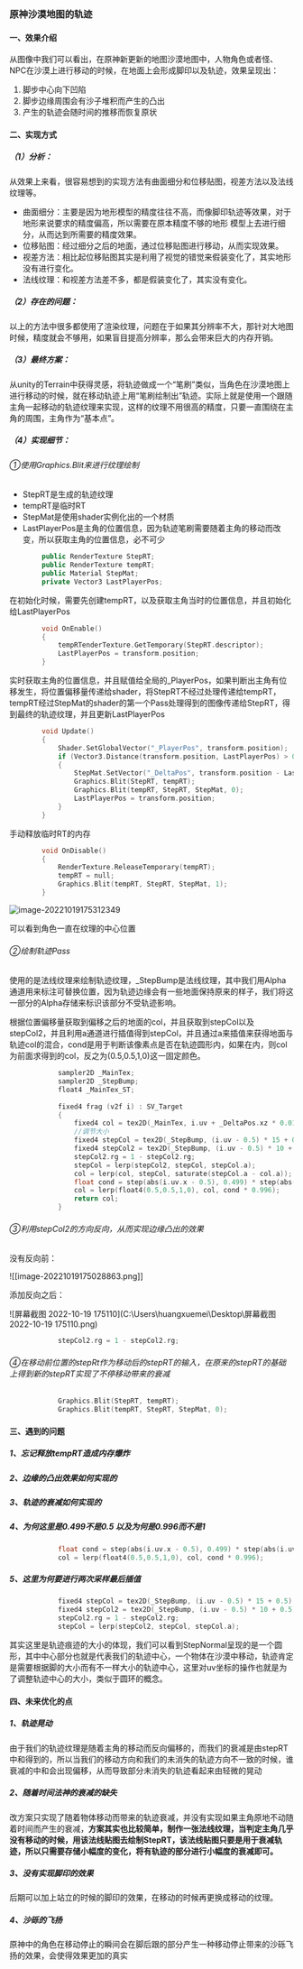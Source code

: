### **原神沙漠地图的轨迹**

#### 一、效果介绍

从图像中我们可以看出，在原神新更新的地图沙漠地图中，人物角色或者怪、NPC在沙漠上进行移动的时候，在地面上会形成脚印以及轨迹，效果呈现出：

1. 脚步中心向下凹陷
2. 脚步边缘周围会有沙子堆积而产生的凸出
3. 产生的轨迹会随时间的推移而恢复原状

#### 二、实现方式

##### （1）分析：

从效果上来看，很容易想到的实现方法有曲面细分和位移贴图，视差方法以及法线纹理等。

- 曲面细分：主要是因为地形模型的精度往往不高，而像脚印轨迹等效果，对于地形来说要求的精度偏高，所以需要在原本精度不够的地形 模型上去进行细分，从而达到所需要的精度效果。
- 位移贴图：经过细分之后的地面，通过位移贴图进行移动，从而实现效果。
- 视差方法：相比起位移贴图其实是利用了视觉的错觉来假装变化了，其实地形没有进行变化。
- 法线纹理：和视差方法差不多，都是假装变化了，其实没有变化。

##### （2）存在的问题：

以上的方法中很多都使用了渲染纹理，问题在于如果其分辨率不大，那针对大地图时候，精度就会不够用，如果盲目提高分辨率，那么会带来巨大的内存开销。

##### （3）最终方案：

从unity的Terrain中获得灵感，将轨迹做成一个“笔刷”类似，当角色在沙漠地图上进行移动的时候，就在移动轨迹上用“笔刷绘制出”轨迹。实际上就是使用一个跟随主角一起移动的轨迹纹理来实现，这样的纹理不用很高的精度，只要一直围绕在主角的周围，主角作为“基本点”。

##### （4）实现细节：

###### ①使用Graphics.Blit来进行纹理绘制

- StepRT是生成的轨迹纹理
- tempRT是临时RT
- StepMat是使用shader实例化出的一个材质
- LastPlayerPos是主角的位置信息，因为轨迹笔刷需要随着主角的移动而改变，所以获取主角的位置信息，必不可少

```c++
        public RenderTexture StepRT;
        public RenderTexture tempRT;
        public Material StepMat;
        private Vector3 LastPlayerPos;
```

在初始化时候，需要先创建tempRT，以及获取主角当时的位置信息，并且初始化给LastPlayerPos

```c++
        void OnEnable()
        {
            tempRTenderTexture.GetTemporary(StepRT.descriptor);
            LastPlayerPos = transform.position;
        }
```

实时获取主角的位置信息，并且赋值给全局的_PlayerPos，如果判断出主角有位移发生，将位置偏移量传递给shader，将StepRT不经过处理传递给tempRT，tempRT经过StepMat的shader的第一个Pass处理得到的图像传递给StepRT，得到最终的轨迹纹理，并且更新LastPlayerPos

```c++
        void Update()
        {
            Shader.SetGlobalVector("_PlayerPos", transform.position);
            if (Vector3.Distance(transform.position, LastPlayerPos) > 0.001f)
            {
                StepMat.SetVector("_DeltaPos", transform.position - LastPlayerPos);
                Graphics.Blit(StepRT, tempRT);
                Graphics.Blit(tempRT, StepRT, StepMat, 0);
                LastPlayerPos = transform.position;
            }
        }
```

手动释放临时RT的内存

```c++
        void OnDisable()
        {
            RenderTexture.ReleaseTemporary(tempRT);
            tempRT = null;
            Graphics.Blit(tempRT, StepRT, StepMat, 1);
        }
```

![image-20221019175312349](C:\Users\huangxuemei\AppData\Roaming\Typora\typora-user-images\image-20221019175312349.png)

可以看到角色一直在纹理的中心位置

###### ②绘制轨迹Pass

使用的是法线纹理来绘制轨迹纹理，_StepBump是法线纹理，其中我们用Alpha通道用来标注可替换位置，因为轨迹边缘会有一些地面保持原来的样子，我们将这一部分的Alpha存储来标识该部分不受轨迹影响。

根据位置偏移量获取到偏移之后的地面的col，并且获取到stepCol以及stepCol2，并且利用a通道进行插值得到stepCol，并且通过a来插值来获得地面与轨迹col的混合，cond是用于判断该像素点是否在轨迹圆形内，如果在内，则col为前面求得到的col，反之为(0.5,0.5,1,0)这一固定颜色。

```c++
			sampler2D _MainTex;
			sampler2D _StepBump;
			float4 _MainTex_ST;
			
			fixed4 frag (v2f i) : SV_Target
			{
				fixed4 col = tex2D(_MainTex, i.uv + _DeltaPos.xz * 0.015);
                //调节大小
				fixed4 stepCol = tex2D(_StepBump, (i.uv - 0.5) * 15 + 0.5);				
				fixed4 stepCol2 = tex2D(_StepBump, (i.uv - 0.5) * 10 + 0.5);
				stepCol2.rg = 1 - stepCol2.rg;
				stepCol = lerp(stepCol2, stepCol, stepCol.a);
				col = lerp(col, stepCol, saturate(stepCol.a - col.a));
				float cond = step(abs(i.uv.x - 0.5), 0.499) * step(abs(i.uv.y - 0.5), 0.499);
				col = lerp(float4(0.5,0.5,1,0), col, cond * 0.996);
				return col;
			}
```

###### ③利用stepCol2的方向反向，从而实现边缘凸出的效果

没有反向前：

![[image-20221019175028863.png]]

添加反向之后：

![屏幕截图 2022-10-19 175110](C:\Users\huangxuemei\Desktop\屏幕截图 2022-10-19 175110.png)

```c++
			stepCol2.rg = 1 - stepCol2.rg;
```

###### ④在移动前位置的stepRt作为移动后的stepRT的输入，在原来的stepRT的基础上得到新的stepRT实现了不停移动带来的衰减

```c++
            Graphics.Blit(StepRT, tempRT);
            Graphics.Blit(tempRT, StepRT, StepMat, 0);
```

#### 三、遇到的问题

##### 1、忘记释放tempRT造成内存爆炸

##### 2、边缘的凸出效果如何实现的

##### 3、轨迹的衰减如何实现的

##### 4、为何这里是0.499不是0.5 以及为何是0.996而不是1

```c++
			float cond = step(abs(i.uv.x - 0.5), 0.499) * step(abs(i.uv.y - 0.5), 0.499);
			col = lerp(float4(0.5,0.5,1,0), col, cond * 0.996);
```

##### 5、这里为何要进行两次采样最后插值

```c++
			fixed4 stepCol = tex2D(_StepBump, (i.uv - 0.5) * 15 + 0.5);				
			fixed4 stepCol2 = tex2D(_StepBump, (i.uv - 0.5) * 10 + 0.5);
			stepCol2.rg = 1 - stepCol2.rg;
			stepCol = lerp(stepCol2, stepCol, stepCol.a);
```

其实这里是轨迹痕迹的大小的体现，我们可以看到StepNormal呈现的是一个圆形，其中中心部分也就是代表我们的轨迹中心，一个物体在沙漠中移动，轨迹肯定是需要根据脚的大小而有不一样大小的轨迹中心，这里对uv坐标的操作也就是为了调整轨迹中心的大小，类似于圆环的概念。

#### 四、未来优化的点

##### 1、轨迹晃动

由于我们的轨迹纹理是随着主角的移动而反向偏移的，而我们的衰减是由stepRT中和得到的，所以当我们的移动方向和我们的未消失的轨迹方向不一致的时候，谁衰减的中和会出现偏移，从而导致部分未消失的轨迹看起来由轻微的晃动

##### 2、随着时间法神的衰减的缺失

改方案只实现了随着物体移动而带来的轨迹衰减，并没有实现如果主角原地不动随着时间而产生的衰减，**方案其实也比较简单，制作一张法线纹理，当判定主角几乎没有移动的时候，用该法线贴图去绘制StepRT，该法线贴图只要是用于衰减轨迹，所以只需要存储小幅度的变化，将有轨迹的部分进行小幅度的衰减即可。**

##### 3、没有实现脚印的效果

后期可以加上站立的时候的脚印的效果，在移动的时候再更换成移动的纹理。

##### 4、沙砾的飞扬

原神中的角色在移动停止的瞬间会在脚后跟的部分产生一种移动停止带来的沙砾飞扬的效果，会使得效果更加的真实
